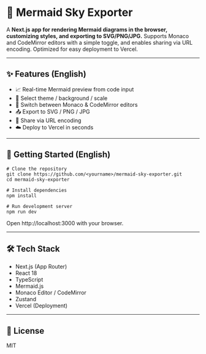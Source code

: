 # 🫧 Mermaid Sky Exporter

A **Next.js app for rendering Mermaid diagrams in the browser, customizing styles, and exporting to SVG/PNG/JPG.**
Supports Monaco and CodeMirror editors with a simple toggle, and enables sharing via URL encoding.
Optimized for easy deployment to Vercel.

---

## ✨ Features (English)

- 📈 Real-time Mermaid preview from code input
- 🎨 Select theme / background / scale
- 📝 Switch between Monaco & CodeMirror editors
- 📤 Export to SVG / PNG / JPG
- 🔗 Share via URL encoding
- ☁️ Deploy to Vercel in seconds

---

## 🚀 Getting Started (English)

```
# Clone the repository
git clone https://github.com/<yourname>/mermaid-sky-exporter.git
cd mermaid-sky-exporter

# Install dependencies
npm install

# Run development server
npm run dev
```

Open http://localhost:3000 with your browser.

---

## 🛠 Tech Stack

- Next.js (App Router)
- React 18
- TypeScript
- Mermaid.js
- Monaco Editor / CodeMirror
- Zustand
- Vercel (Deployment)

---

## 📄 License

MIT
